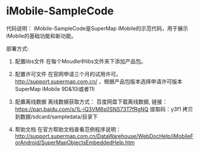 # iMobile-SampleCode
代码说明：
iMobile-SampleCode是SuperMap iMobile的示范代码，用于展示iMobile的基础功能和新功能。

部署方式:
1. 配置libs文件
在每个Moudle中libs文件夹下添加产品包。

2. 配置许可文件 
在官网申请三个月的试用许可。http://support.supermap.com.cn/ ，根据产品包版本选择申请许可版本SuperMap iMobile 9D&10i或者11i

3. 配置离线数据
离线数据获取方式： 百度网盘下载离线数据, 链接：https://pan.baidu.com/s/1L-iQ3VM6s0SNS73T7fRgNQ 提取码：y3f1
拷贝到数据/sdcard/sampledata/目录下

4. 帮助文档
在官方帮助文档查看范例程序说明： http://support.supermap.com.cn/DataWarehouse/WebDocHelp/iMobileForAndroid/SuperMapObjectsEmbeddedHelp.htm

